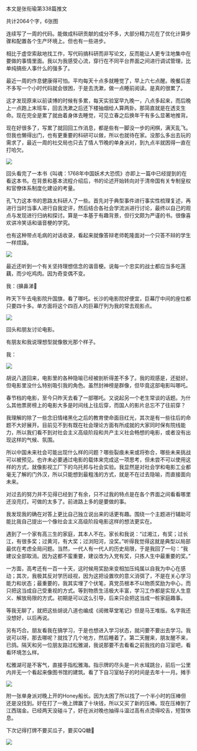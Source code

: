 本文是张衔瑜第338篇推文

共计2064个字，6张图

连续写了一周的代码。能做成科研贡献的成分不多，大部分精力花在了优化计算步骤和配置各个生产环境上。但也有一些进步。

相比于虚空索敌地找工作，写代码搞科研而非写论文，反而能让人更专注地集中在要做的事情里面。我以为我感受心流，穿行在不同平台界面之间进行调试管理，比单纯搞些人事什么的强多了。

最近一周的作息健康得可怕。平均每天十点多就睡觉了，早上六七点醒。晚餐后差不多写一个小时代码就会很困，于是去洗漱，做一点睡前阅读。是真的很累了。

这才发现原来以前读博的时候有多累，每天实验室早九晚一，八点多起来，而后晚上一点跑上末班车，回去洗漱之后还下楼抽烟给人算两卦。那简直就是在透支生命。现在完全是累了就由着身体去睡觉，可见立春之后换年干有多么显著地推背。

现在好很多了，写累了就回回工作消息，都是些有一脚没一步的闲棋，满天乱飞。但我也懒得出门，也有更重要的科研可以做，所以也就待在家。没那么多出去玩的需求了，最近一周的社交局也只去了情人节晚的单身派对，到九点半就困得一直在打哈欠。

![](./images/img_001.jpeg)

回头看完了一本书《叫魂：1768年中国妖术大恐慌》亦即上一篇中已经提到的在看这本书。在背景和基本流程介绍后，书的论述开始转向对于清帝国有关专制皇权和官僚体系制度化建设的考量。

孔飞力这本书的思路太科研人了一些。首先对于典型事件进行事实性梳理复述，再进行当时当事人进行自我定评，然后结合各社会学流派进行讨论，最终以自己的观点与发现进行归纳和探讨。算是一本基于有趣背景，但行文颇为严谨的书。很像喜欢讲冷笑话和谐音梗的学究。

也有这种带点毛病的对话收录，看起来就像答辩老师乾隆面对一个只答不辩的学生一样烦躁。

![](./images/img_002.jpeg)

最近还听到一个有关坚持理想信念的谐音梗。说每一个忠实的战士都应当多吃莲藕，而少吃鸡肉。因为奇变偶不变。

我：(擤鼻涕🤧

昨天下午去电影院升国旗，看了哪吒。长沙的电影院好便宜，巨幕厅中间的座位都只要四十多。单方面将这个四百人的巨幕厅列为我的常去观影点。

![](./images/img_003.jpeg)

回头和朋友讨论电影。

有朋友和我说理想型就像敖光那个样子。

我：

![](./images/img_004.jpeg)

胡说八道回来，电影里的各种隐喻已经被剖析得差不多了。我的观感是，还挺好。但电影里没什么特别吸引我的角色。虽然封神榜是群像，但毕竟这部电影叫哪吒。

春节档的电影，至今只昨天去看了一部哪吒。又说起另一个老生常谈的话题。为什么其他票房榜上的电影大多是时间线上往后穿，而国人的影片总忘不了往前穿？

我理解的除了一些念旧情绪黑化之后的教育使命面目红光，其次是有一些往后的命题不大好展开。目前见不到有既在社会理论方面有所成就的大家同时保有院线能力，所以我们看不到对社会主义高级阶段和共产主义社会畅想的电影，或者没有出现这样的气候、氛围。

所以中国未来社会可能出现什么样的问题？哪些裂痕未来或将弥合，哪些未来挑战可以被预见。也许未必要通过电影的载体来完成这一项思考，但未尝不可以使用这样的方式，就像影视工厂下的乌托邦与社会实验。我显然是对社会学和电影工业都毫无了解的门外汉，所以只能想到最粗浅的方式，就是不在过去隐喻，而直接面向未来。

对过去的努力并不见得已经到了有余，只不过我的特点是在各个界面之间看看哪里还没亮灯。可做的太多了。前进路上多的是要做的事。

我发现我的确在对答上更比自己独立说出来的话更有趣。围绕一个主题进行辅助可能比我自己提出一个像社会主义高级阶段电影这样的想法更实在。

遇到了一个家有高三生的家庭，其本人不在。家长和我说：“过湘江，有奖；过长江，有很多奖；过黄河，有大奖；过浏阳河，没奖。”听得我觉得这就是典型以局部最优在考虑全局问题。当然，一代人有一代人的历史局限，于是我回了一句：“我建议全部取消。因为这都不蛮重要，建议改为入党有奖，只拣人生中最重要的奖。”

一方面，高考还有一百一十天，这时候用奖励来变相加压纯属以自我为中心在感动；其次，我极其反对学历歧视，因为这把设置坎的意义消弭了，不是在关心学习能力和状态；最重要的，我其实埋了个伏笔，真党员根本不以物质奖励为中心，而只把这当成自己受重视的方式。等到物质生活极大丰富，学习工作都是实现人生意义、解放局限的方式。初期是可以这么引导，后来只会把这当成一桩家庭趣事。

等我无聊了，就把这些胡说八道也编成《阅微草堂笔记》但是马王堆版。名字我还没想好，以后再说。

另有巧合。朋友看我在搞学习，于是也想进入学习状态，就问要不要出去学习。我说可以呀，那去哪呢？就找了几个地方，然后睡着了。第二天醒来，朋友醒不来，已鸽。隔天和另一位朋友路过松雅湖，我说那要不去看看之前我找的自习室吧，看看环境怎么样。

松雅湖可是不客气，直接手指松雅海。指示牌的尽头是一片水域跳台，前后一公里内并无一个看起来像图书馆的建筑。看了下自习室帖子的时间是去年十一月。摊手

![](./images/img_005.jpeg)

附一张单身派对晚上开的Honey船长。因为太困了所以找了一个半小时的压棒但还是没找到。好在打了一晚上牌赢了十块钱，所以又买了新的压棒。现在压棒到了江西瑞金。已经两天没碰斗了，好在派对晚也抽得斗温过高有点烫得咬舌，短暂休息。

下次记得打牌不要买瓜子，要买QQ糖🍬

![](./images/img_006.jpeg)

